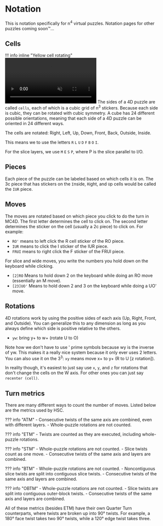 # Notation

This is notation specifically for n$^4$ virtual puzzles. Notation pages for other puzzles coming soon™️...

## Cells
!!! info inline "Yellow cell rotating"
    <video autoplay loop muted width="300">
    <source type="video/mp4" src="/assets/images/yellowcellrotating.mp4">
    </video>
The sides of a 4D puzzle are called `cells`, each of which is a cubic grid of n$^3$ stickers. Because each side is cubic, they can be rotated with cubic symmetry. A cube has 24 different possible orientations, meaning that each side of a 4D puzzle can be oriented in 24 different ways.




The cells are notated: Right, Left, Up, Down, Front, Back, Outside, Inside.

This means we to use the letters `R` `L` `U` `D` `F` `B` `O` `I`.

For the slice layers, we use `M` `E` `S` `P`, where P is the slice parallel to I/O.

## Pieces
Each piece of the puzzle can be labeled based on which cells it is on. The 3c piece that has stickers on the `I`nside, `R`ight, and `U`p cells would be called the `IUR` piece.

## Moves
The moves are notated based on which piece you click to do the turn in MC4D.
The first letter determines the cell to click on. The second letter determines the sticker on the cell (usually a 2c piece) to click on. For example:

- `RO'` means to left click the R cell sticker of the RO piece.
- `IUR` means to click the I sticker of the IUR piece.
- `FRUI` means to right click the F sticker of the FRUI piece.

For slice and wide moves, you write the numbers you hold down on the keyboard while clicking. 

- `[2]RO` Means to hold down 2 on the keyboard while doing an RO move (essentially an M move).
- `[23]UO'` Means to hold down 2 and 3 on the keyboard while doing a UO' move.

## Rotations

4D rotations work by using the positive sides of each axis (Up, Right, Front, and Outside). You can generalize this to any dimension as long as you always define which side is positive relative to the others.

- `yw`: bring y+ to w+ (rotate U to O)

Note how we don't have to use ' prime symbols because wy is the inverse of yw. This makes it a really nice system because it only ever uses 2 letters. You can also use it on the 3<sup>3</sup>: `xy` means move x+ to y+ (R to U [z rotation]).

In reality though, it's easiest to just say use `x`, `y`, and `z` for rotations that don't change the cells on the W axis. For other ones you can just say `recenter (cell)`. 

## Turn metrics

There are many different ways to count the number of moves. Listed below are the metrics used by HSC.

??? info "ATM"
    - Consecutive twists of the same axis are combined, even with different layers.
    - Whole-puzzle rotations are not counted.

??? info "ETM"
    - Twists are counted as they are executed, including whole-puzzle rotations.

??? info "STM"
    - Whole-puzzle rotations are not counted.
    - Slice twists count as one move.
    - Consecutive twists of the same axis and layers are combined.

??? info "BTM"
    - Whole-puzzle rotations are not counted.
    - Noncontiguous slice twists are split into contiguous slice twists.
    - Consecutive twists of the same axis and layers are combined.

??? info "OBTM"
    - Whole-puzzle rotations are not counted.
    - Slice twists are split into contiguous outer-block twists.
    - Consecutive twists of the same axis and layers are combined.

All of these metrics (besides ETM) have their own Quarter Turn counterparts, where twists are broken up into 90° twists. For example, a 180° face twist takes two 90° twists, while a 120° edge twist takes three.
